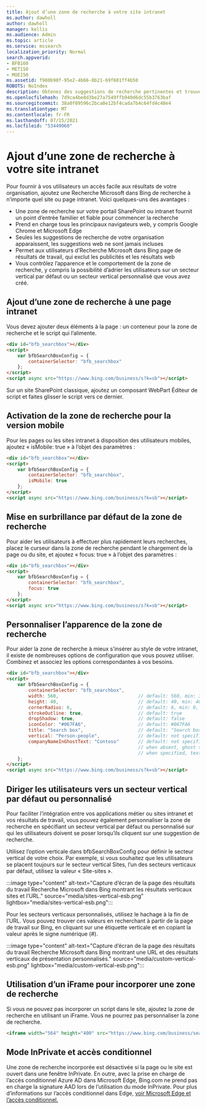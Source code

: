 ```yaml
---
title: Ajout d’une zone de recherche à votre site intranet
ms.author: dawholl
author: dawholl
manager: kellis
ms.audience: Admin
ms.topic: article
ms.service: mssearch
localization_priority: Normal
search.appverid:
- BFB160
- MET150
- MOE150
ms.assetid: f980b90f-95e2-4b66-8b21-69f601ff4b50
ROBOTS: NoIndex
description: Obtenez des suggestions de recherche pertinentes et trouvez des résultats de travail plus rapidement en ajoutant une zone de Recherche Microsoft à votre site ou page intranet.
ms.openlocfilehash: 7d9ca4be8d3be27a7549ffb940d6dc55b3763baf
ms.sourcegitcommit: 38a0f09596c2bca0e12bf4cada7b4c64fd4c48e4
ms.translationtype: MT
ms.contentlocale: fr-FR
ms.lasthandoff: 07/15/2021
ms.locfileid: "53449060"
---
```

# <a name="add-a-search-box-to-your-intranet-site"></a>Ajout d’une zone de recherche à votre site intranet

Pour fournir à vos utilisateurs un accès facile aux résultats de votre organisation, ajoutez une Recherche Microsoft dans Bing de recherche à n’importe quel site ou page intranet. Voici quelques-uns des avantages :

- Une zone de recherche sur votre portail SharePoint ou intranet fournit un point d’entrée familier et fiable pour commencer la recherche
- Prend en charge tous les principaux navigateurs web, y compris Google Chrome et Microsoft Edge
- Seules les suggestions de recherche de votre organisation apparaissent, les suggestions web ne sont jamais incluses
- Permet aux utilisateurs d’Recherche Microsoft dans Bing page de résultats de travail, qui exclut les publicités et les résultats web
- Vous contrôlez l’apparence et le comportement de la zone de recherche, y compris la possibilité d’adrier les utilisateurs sur un secteur vertical par défaut ou un secteur vertical personnalisé que vous avez créé.
  
## <a name="add-a-search-box-to-an-intranet-page"></a>Ajout d’une zone de recherche à une page intranet

Vous devez ajouter deux éléments à la page : un conteneur pour la zone de recherche et le script qui l’alimente.
  
```html
<div id="bfb_searchbox"></div>
<script>
    var bfbSearchBoxConfig = {
        containerSelector: "bfb_searchbox"
    };
</script>
<script async src="https://www.bing.com/business/s?k=sb"></script>
```

Sur un site SharePoint classique, ajoutez un composant WebPart Éditeur de script et faites glisser le script vers ce dernier.
  
## <a name="enable-the-search-box-for-mobile"></a>Activation de la zone de recherche pour la version mobile

Pour les pages ou les sites intranet à disposition des utilisateurs mobiles, ajoutez « isMobile: true » à l’objet des paramètres :
  
```html
<div id="bfb_searchbox"></div>
<script>
    var bfbSearchBoxConfig = {
        containerSelector: "bfb_searchbox", 
        isMobile: true
    };
</script>
<script async src="https://www.bing.com/business/s?k=sb"></script>
```

## <a name="put-focus-on-the-search-box-by-default"></a>Mise en surbrillance par défaut de la zone de recherche

Pour aider les utilisateurs à effectuer plus rapidement leurs recherches, placez le curseur dans la zone de recherche pendant le chargement de la page ou du site, et ajoutez « focus: true » à l’objet des paramètres :
  
```html
<div id="bfb_searchbox"></div>
<script>
    var bfbSearchBoxConfig = {
        containerSelector: "bfb_searchbox",
        focus: true
    };
</script>
<script async src="https://www.bing.com/business/s?k=sb"></script>
```

## <a name="customize-the-appearance-of-the-search-box"></a>Personnaliser l’apparence de la zone de recherche 

Pour aider la zone de recherche à mieux s’insérer au style de votre intranet, il existe de nombreuses options de configuration que vous pouvez utiliser. Combinez et associez les options correspondantes à vos besoins.

```html
<div id="bfb_searchbox"></div>
<script>
    var bfbSearchBoxConfig = {
        containerSelector: "bfb_searchbox",
        width: 560,                             // default: 560, min: 360, max: 650
        height: 40,                             // default: 40, min: 40, max: 72
        cornerRadius: 6,                        // default: 6, min: 0, max: 25                                   
        strokeOutline: true,                    // default: true
        dropShadow: true,                       // default: false
        iconColor: "#067FA6",                   // default: #067FA6
        title: "Search box",                    // default: "Search box"
        vertical: "Person-people",              // default: not specified, search box directs to the All vertical on the WORK results page
        companyNameInGhostText: "Contoso"       // default: not specified
                                                // when absent, ghost text will be "Search work"
                                                // when specified, text will be "Search <companyNameInGhostText>"
    };
</script>
<script async src="https://www.bing.com/business/s?k=sb"></script>
```

## <a name="direct-users-to-a-default-or-custom-vertical"></a>Diriger les utilisateurs vers un secteur vertical par défaut ou personnalisé

Pour faciliter l’intégration entre vos applications métier ou sites intranet et vos résultats de travail, vous pouvez également personnaliser la zone de recherche en spécifiant un secteur vertical par défaut ou personnalisé sur qui les utilisateurs doivent se poser lorsqu’ils cliquent sur une suggestion de recherche.

Utilisez l’option verticale dans bfbSearchBoxConfig pour définir le secteur vertical de votre choix. Par exemple, si vous souhaitez que les utilisateurs se placent toujours sur le secteur vertical Sites, l’un des secteurs verticaux par défaut, utilisez la valeur « Site-sites ».

:::image type="content" alt-text="Capture d’écran de la page des résultats du travail Recherche Microsoft dans Bing montrant les résultats verticaux sites et l’URL." source="media/sites-vertical-esb.png" lightbox="media/sites-vertical-esb.png":::

Pour les secteurs verticaux personnalisés, utilisez le hachage à la fin de l’URL. Vous pouvez trouver ces valeurs en recherchant à partir de la page de travail sur Bing, en cliquant sur une étiquette verticale et en copiant la valeur après le signe numérique (#).

:::image type="content" alt-text="Capture d’écran de la page des résultats du travail Recherche Microsoft dans Bing montrant une URL et des résultats verticaux de présentation personnalisés." source="media/custom-vertical-esb.png" lightbox="media/custom-vertical-esb.png":::

## <a name="use-an-iframe-to-embed-a-search-box"></a>Utilisation d’un iFrame pour incorporer une zone de recherche

Si vous ne pouvez pas incorporer un script dans le site, ajoutez la zone de recherche en utilisant un iFrame. Vous ne pourrez pas personnaliser la zone de recherche.
  
```html
<iframe width="564" height="400" src="https://www.bing.com/business/searchbox"></iframe>
```

## <a name="inprivate-mode-and-conditional-access"></a>Mode InPrivate et accès conditionnel

Une zone de recherche incorporée est désactivée si la page ou le site est ouvert dans une fenêtre InPrivate. En outre, avec la prise en charge de l’accès conditionnel Azure AD dans Microsoft Edge, Bing.com ne prend pas en charge la signature AAD lors de l’utilisation du mode InPrivate. Pour plus d’informations sur l’accès conditionnel dans Edge, [voir Microsoft Edge et l’accès conditionnel.](/deployedge/ms-edge-security-conditional-access#accessing-conditional-access-protected-resources-in-microsoft-edge) 
